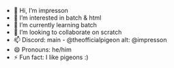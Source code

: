 - 👋 Hi, I’m impresson
- 👀 I’m interested in batch & html
- 🌱 I’m currently learning batch
- 💞️ I’m looking to collaborate on scratch
- 📫 Discord: main - @theofficialpigeon alt: @impresson
- 😄 Pronouns: he/him
- ⚡ Fun fact: I like pigeons :)

<!---
impresson/impresson is a ✨ special ✨ repository because its `README.md` (this file) appears on your GitHub profile.
You can click the Preview link to take a look at your changes.
--->
